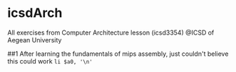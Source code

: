 # icsdArch
All exercises from Computer Architecture lesson (icsd3354) @ICSD of Aegean University

##1
After learning the fundamentals of mips assembly, just couldn't believe this could work `li $a0, '\n'`

